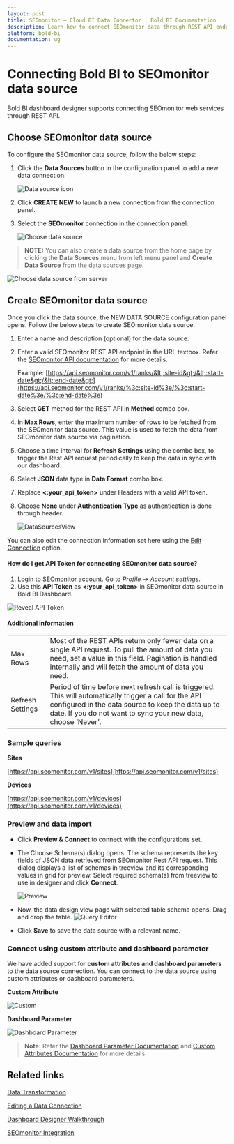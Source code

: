 ```yaml
---
layout: post
title: SEOmonitor – Cloud BI Data Connector | Bold BI Documentation
description: Learn how to connect SEOmonitor data through REST API endpoint with Bold BI Cloud and create data source for dashboard configuration.
platform: bold-bi
documentation: ug
---
```


# Connecting Bold BI to SEOmonitor data source
Bold BI dashboard designer supports connecting SEOmonitor web services through REST API.

## Choose SEOmonitor data source
To configure the SEOmonitor data source, follow the below steps:
1. Click the **Data Sources** button in the configuration panel to add a new data connection.

   ![Data source icon](/static/assets/working-with-datasource/data-connectors/images/common/DataSourcesIcon.png)

2. Click **CREATE NEW** to launch a new connection from the connection panel.
3. Select the **SEOmonitor** connection in the connection panel.

   ![Choose data source](/static/assets/working-with-datasource/data-connectors/images/seomonitor/ChooseDS.png)

> **NOTE:**  You can also create a data source from the home page by clicking the **Data Sources** menu from left menu panel and **Create Data Source** from the data sources page.

   ![Choose data source from server](/static/assets/working-with-datasource/data-connectors/images/seomonitor/ChooseDS_server.png)

## Create SEOmonitor data source

Once you click the data source, the NEW DATA SOURCE configuration panel opens. Follow the below steps to create SEOmonitor data source.
1. Enter a name and description (optional) for the data source.
2. Enter a valid SEOmonitor REST API endpoint in the URL textbox. Refer the [SEOmonitor API documentation](https://docs.seomonitor.com/api/v1/) for more details.

    Example: [https://api.seomonitor.com/v1/ranks/&lt;:site-id&gt;/&lt;:start-date&gt;/&lt;:end-date&gt;](https://api.seomonitor.com/v1/ranks/%3c:site-id%3e/%3c:start-date%3e/%3c:end-date%3e) 

3. Select **GET** method for the REST API in **Method** combo box.
4. In **Max Rows**, enter the maximum number of rows to be fetched from the SEOmonitor data source. This value is used to fetch the data from SEOmonitor data source via pagination.
5. Choose a time interval for **Refresh Settings** using the combo box, to trigger the Rest API request periodically to keep the data in sync with our dashboard.  
6. Select **JSON** data type in **Data Format** combo box.
7. Replace **&lt;:your_api_token&gt;** under Headers with a valid API token.
8. Choose **None** under **Authentication Type** as authentication is done through header.

    ![DataSourcesView](/static/assets/working-with-datasource/data-connectors/images/seomonitor/DataSourcesView.png)

You can also edit the connection information set here using the [Edit Connection](/working-with-data-sources/editing-a-data-connection/) option.

#### How do I get API Token for connecting SEOmonitor data source?

1. Login to [SEOmonitor](https://app.seomonitor.com/my_account/login) account. Go to *Profile -> Account settings*.
2. Use this **API Token**  as **&lt;:your_api_token&gt;** in SEOmonitor data source in Bold BI Dashboard.

![Reveal API Token](/static/assets/working-with-datasource/data-connectors/images/seomonitor/APIToken.png)

#### Additional information
<table width="600">
<tr>
<td>
Max Rows
</td>
<td>
Most of the REST APIs return only fewer data on a single API request. To pull the amount of data you need, set a value in this field.  
Pagination is handled internally and will fetch the amount of data you need.
</td>
</tr>
<tr>
<td>
Refresh Settings
</td>
<td>
Period of time before next refresh call is triggered. This will automatically trigger a call for the API configured in the data source to keep the data up to date. If you do not want to sync your new data, choose ‘Never’.
</td>
</tr>
</table>

### Sample queries

**Sites**

[https://api.seomonitor.com/v1/sites](https://api.seomonitor.com/v1/sites)

**Devices**

[https://api.seomonitor.com/v1/devices](https://api.seomonitor.com/v1/devices)

### Preview and data import
* Click **Preview & Connect** to connect with the configurations set.
* The Choose Schema(s) dialog opens. The schema represents the key fields of JSON data retrieved from SEOmonitor Rest API request. This dialog displays a list of schemas in treeview and its corresponding values in grid for preview. Select required schema(s) from treeview to use in designer and click **Connect**.

   ![Preview](/static/assets/working-with-datasource/data-connectors/images/common/Preview.png)

* Now, the data design view page with selected table schema opens. Drag and drop the table.
   ![Query Editor](/static/assets/working-with-datasource/data-connectors/images/common/QueryEditor.png)

* Click **Save** to save the data source with a relevant name.

### Connect using custom attribute and dashboard parameter

We have added support for **custom attributes and dashboard parameters** to the data source connection. You can connect to the data source using custom attributes or dashboard parameters.

**Custom Attribute**

![Custom](/static/assets/working-with-datasource/data-connectors/images/seomonitor/Custom.png)

**Dashboard Parameter**

![Dashboard Parameter](/static/assets/working-with-datasource/data-connectors/images/seomonitor/Dashboardparameter.png)

>**Note:** Refer the [Dashboard Parameter Documentation](https://help.boldbi.com/working-with-data-sources/dashboard-parameter/) and [Custom Attributes Documentation](https://help.boldbi.com/working-with-data-sources/configuring-custom-attribute/) for more details.

## Related links

[Data Transformation](/working-with-data-sources/data-modeling/joining-table/)

[Editing a Data Connection](/working-with-data-sources/editing-a-data-connection/)   

[Dashboard Designer Walkthrough](/getting-started/creating-dashboard/)

[SEOmonitor Integration](https://www.boldbi.com/integrations/seomonitor?utm_source=syncfusion&utm_medium=documentation&utm_campaign=boldbiseomonitorintegration)